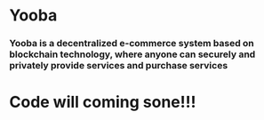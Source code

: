 # Yooba
### Yooba is a decentralized e-commerce system based on blockchain technology, where anyone can securely and privately provide services and purchase services

# Code will coming sone!!!  
